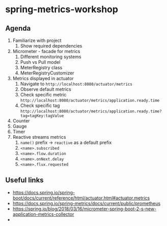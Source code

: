 # spring-metrics-workshop

## Agenda

1. Familiarize with project
    1. Show required dependencies
2. Micrometer - facade for metrics
    1. Different monitoring systems
    2. Push vs Pull model
    3. MeterRegistry class
    4. MeterRegistryCustomizer
3. Metrics displayed in actuator
    1. Navigate to `http://localhost:8080/actuator/metrics`
    2. Observe default metrics
    3. Check specific metric `http://localhost:8080/actuator/metrics/application.ready.time`
    3. Check specific tag `http://localhost:8080/actuator/metrics/application.ready.time?tag=tagKey:tagValue`
4. Counter
5. Gauge
6. Timer
7. Reactive streams metrics
    1. `name()` prefix -> `reactive` as a default prefix
    2. `<name>.subscribed`
    3. `<name>.flow.duration`
    4. `<name>.onNext.delay`
    5. `<name>.flux.requested`

## Useful links

* https://docs.spring.io/spring-boot/docs/current/reference/html/actuator.html#actuator.metrics
* https://docs.spring.io/spring-metrics/docs/current/public/prometheus
* https://spring.io/blog/2018/03/16/micrometer-spring-boot-2-s-new-application-metrics-collector
* 